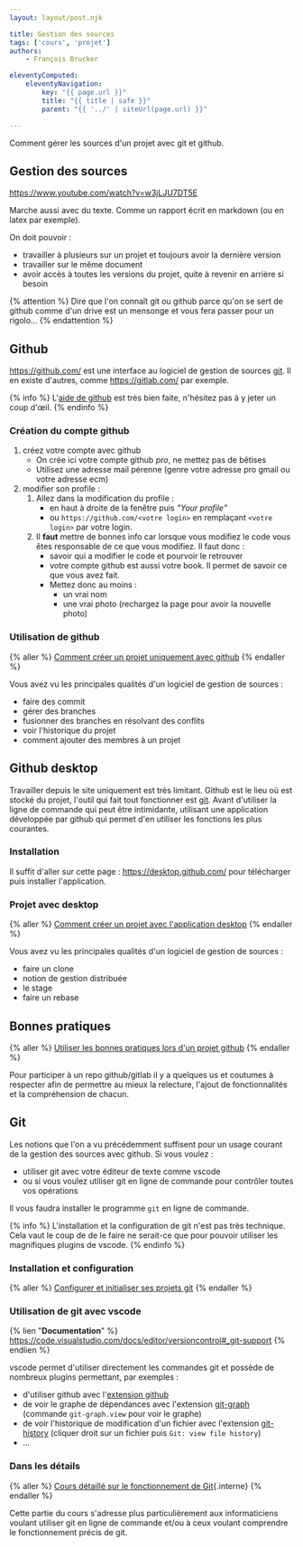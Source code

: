 ```yaml
---
layout: layout/post.njk 

title: Gestion des sources
tags: ['cours', 'projet']
authors:
    - François Brucker

eleventyComputed:
    eleventyNavigation:
        key: "{{ page.url }}"
        title: "{{ title | safe }}"
        parent: "{{ '../' | siteUrl(page.url) }}"

---
```


<!-- début résumé -->

Comment gérer les sources d'un projet avec git et github.

<!-- fin résumé -->

## Gestion des sources

https://www.youtube.com/watch?v=w3jLJU7DT5E

Marche aussi avec du texte. Comme un rapport écrit en markdown (ou en latex par exemple).

On doit pouvoir :

* travailler à plusieurs sur un projet et toujours avoir la dernière version
* travailler sur le même document
* avoir accès à toutes les versions du projet, quite à revenir en arrière si besoin

{% attention %}
Dire que l'on connaît git ou github parce qu'on se sert de github comme d'un drive est un mensonge et vous fera passer pour un rigolo...
{% endattention %}

## Github

<https://github.com/> est une interface au logiciel de gestion de sources [git](https://fr.wikipedia.org/wiki/Git). Il en existe d'autres, comme <https://gitlab.com/> par exemple.

{% info %}
L'[aide de github](https://docs.github.com/en/get-started) est très bien faite, n'hésitez pas à y jeter un coup d'œil.
{% endinfo %}

### <span id="compte-github"></span> Création du compte github

1. créez votre compte avec github
   * On crée ici votre compte github *pro*, ne mettez pas de bêtises
   * Utilisez une adresse mail pérenne (genre votre adresse pro gmail ou votre adresse ecm)
2. modifier son profile :
   1. Allez dans la modification du profile :
      * en haut à droite de la fenêtre puis *"Your profile"*
      * ou `https://github.com/<votre login>` en remplaçant `<votre login>` par votre login.
   2. Il **faut** mettre de bonnes info car lorsque vous modifiez le code vous êtes responsable de ce que vous modifiez. Il faut donc :
       * savoir qui a modifier le code et pourvoir le retrouver
       * votre compte github est aussi votre book. Il permet de savoir ce que vous avez fait.
       * Mettez donc au moins :
         * un vrai nom
         * une vrai photo (rechargez la page pour avoir la nouvelle photo)

### <span id="tuto-github"></span> Utilisation de github

{% aller %}
[Comment créer un projet uniquement avec github](projet-github)
{% endaller %}

Vous avez vu les principales qualités d'un logiciel de gestion de sources :

* faire des commit
* gérer des branches
* fusionner des branches en résolvant des conflits
* voir l'historique du projet
* comment ajouter des membres à un projet

## <span id="utilisation-desktop-github"></span> Github desktop

Travailler depuis le site uniquement est très limitant. Github est le lieu où est stocké du projet, l'outil qui fait tout fonctionner est [git](https://fr.wikipedia.org/wiki/Git). Avant d'utiliser la ligne de commande qui peut être intimidante, utilisant une application développée par github qui permet d'en utiliser les fonctions les plus courantes.

### Installation

Il suffit d'aller sur cette page : <https://desktop.github.com/> pour télécharger puis installer l'application.

### Projet avec desktop

{% aller %}
[Comment créer un projet avec l'application desktop](projet-github-desktop)
{% endaller %}

Vous avez vu les principales qualités d'un logiciel de gestion de sources :

* faire un clone
* notion de gestion distribuée
* le stage
* faire un rebase

## Bonnes pratiques

{% aller %}
[Utiliser les bonnes pratiques lors d'un projet github](bonnes-pratiques)
{% endaller %}

Pour participer à un repo github/gitlab il y a quelques us et coutumes à respecter afin de permettre au mieux la relecture, l'ajout de fonctionnalités et la compréhension de chacun.

## Git

Les notions que l'on a vu précédemment suffisent pour un usage courant de la gestion des sources avec github. Si vous voulez :

* utiliser git avec votre éditeur de texte comme vscode
* ou si vous voulez utiliser git en ligne de commande pour contrôler toutes vos opérations

Il vous faudra installer le programme `git` en ligne de commande.

{% info %}
L'installation et la configuration de git n'est pas très technique. Cela vaut le coup de de le faire ne serait-ce que pour pouvoir utiliser les magnifiques plugins de vscode.
{% endinfo %}

### Installation et configuration

{% aller %}
[Configurer et initialiser ses projets git](git-init)
{% endaller %}

### Utilisation de git avec vscode

{% lien "**Documentation**" %}
<https://code.visualstudio.com/docs/editor/versioncontrol#_git-support>
{% endlien %}

vscode permet d'utiliser directement les commandes git et possède de nombreux plugins permettant, par exemples :

* d'utiliser github avec l'[extension github](https://code.visualstudio.com/docs/editor/github)
* de voir le graphe de dépendances avec l'extension [git-graph](https://marketplace.visualstudio.com/items?itemName=mhutchie.git-graph) (commande `git-graph.view` pour voir le graphe)
* de voir l'historique de modification d'un fichier avec l'extension [git-history](https://marketplace.visualstudio.com/items?itemName=donjayamanne.githistory) (cliquer droit sur un fichier puis `Git: view file history`)
* ...

### Dans les détails

{% aller %}
[Cours détaillé sur le fonctionnement de Git](./git){.interne}
{% endaller %}

Cette partie du cours s'adresse plus particulièrement aux informaticiens voulant utiliser git en ligne de commande et/ou à ceux voulant comprendre le fonctionnement précis de git.
